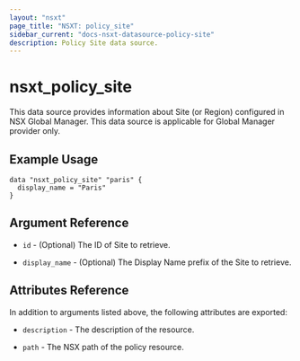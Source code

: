 ```yaml
---
layout: "nsxt"
page_title: "NSXT: policy_site"
sidebar_current: "docs-nsxt-datasource-policy-site"
description: Policy Site data source.
---
```


# nsxt_policy_site

This data source provides information about Site (or Region) configured in NSX Global Manager. This data source is applicable for Global Manager provider only.

## Example Usage

```hcl
data "nsxt_policy_site" "paris" {
  display_name = "Paris"
}
```

## Argument Reference

* `id` - (Optional) The ID of Site to retrieve.

* `display_name` - (Optional) The Display Name prefix of the Site to retrieve.


## Attributes Reference

In addition to arguments listed above, the following attributes are exported:

* `description` - The description of the resource.

* `path` - The NSX path of the policy resource.

